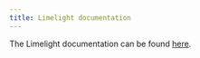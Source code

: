 ```yaml
---
title: Limelight documentation
---
```


The Limelight documentation can be found [here](https://docs.limelightvision.io/docs/docs-limelight/getting-started/summary).
